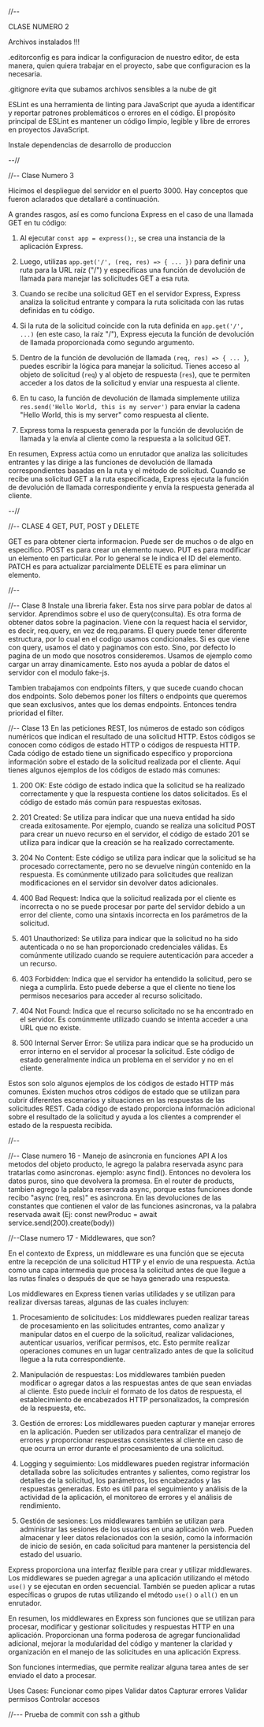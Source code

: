 //--

CLASE NUMERO 2

Archivos instalados !!!



.editorconfig es para indicar la configuracion de nuestro editor, de esta manera, quien quiera trabajar en el proyecto, sabe que configuracion es la necesaria.




.gitignore evita que subamos archivos sensibles a la nube de git


ESLint es una herramienta de linting para JavaScript que ayuda a identificar y reportar patrones problemáticos o errores en el código. El propósito principal de ESLint es mantener un código limpio, legible y libre de errores en proyectos JavaScript.


Instale dependencias de desarrollo de produccion


--// 





//--
  Clase Numero 3

  Hicimos el despliegue del servidor en el puerto 3000. Hay conceptos que fueron aclarados que detallaré a continuación.

A grandes rasgos, así es como funciona Express en el caso de una llamada GET en tu código:

1. Al ejecutar `const app = express();`, se crea una instancia de la aplicación Express.

2. Luego, utilizas `app.get('/', (req, res) => { ... })` para definir una ruta para la URL raíz ("/") y especificas una función de devolución de llamada para manejar las solicitudes GET a esa ruta.

3. Cuando se recibe una solicitud GET en el servidor Express, Express analiza la solicitud entrante y compara la ruta solicitada con las rutas definidas en tu código.

4. Si la ruta de la solicitud coincide con la ruta definida en `app.get('/', ...)` (en este caso, la raíz "/"), Express ejecuta la función de devolución de llamada proporcionada como segundo argumento.

5. Dentro de la función de devolución de llamada `(req, res) => { ... }`, puedes escribir la lógica para manejar la solicitud. Tienes acceso al objeto de solicitud (`req`) y al objeto de respuesta (`res`), que te permiten acceder a los datos de la solicitud y enviar una respuesta al cliente.

6. En tu caso, la función de devolución de llamada simplemente utiliza `res.send('Hello World, this is my server')` para enviar la cadena "Hello World, this is my server" como respuesta al cliente.

7. Express toma la respuesta generada por la función de devolución de llamada y la envía al cliente como la respuesta a la solicitud GET.

En resumen, Express actúa como un enrutador que analiza las solicitudes entrantes y las dirige a las funciones de devolución de llamada correspondientes basadas en la ruta y el método de solicitud. Cuando se recibe una solicitud GET a la ruta especificada, Express ejecuta la función de devolución de llamada correspondiente y envía la respuesta generada al cliente.
  
--//



//-- 
CLASE 4
  GET, PUT, POST y DELETE
  
  GET es para obtener cierta informacion. Puede ser de muchos o de algo en especifico.
  POST es para crear un elemento nuevo.
  PUT es para modificar un elemento en particular. Por lo general se le indica el ID del elemento.
  PATCH es para actualizar parcialmente
  DELETE es para eliminar un elemento.
  


//--


//-- Clase 8
Instale una libreria faker. Esta nos sirve para poblar de datos al servidor.
Aprendimos sobre el uso de query(consulta). Es otra forma de obtener datos sobre la paginacion. Viene con la request hacia el servidor, es decir, req.query, en vez de req.params. El query puede tener diferente estructura, por lo cual en el codigo usamos condicionales. Si es que viene con query, usamos el dato y paginamos con esto. Sino, por defecto lo pagina de un modo que nosotros consideremos.
Usamos de ejemplo como cargar un array dinamicamente. Esto nos ayuda a poblar de datos el servidor con el modulo fake-js.

Tambien trabajamos con endpoints filters, y que sucede cuando chocan dos endpoints. Solo debemos poner los filters o endpoints que queremos que sean exclusivos, antes que los demas endpoints. Entonces tendra prioridad el filter.


//-- Clase 13
  En las peticiones REST, los números de estado son códigos numéricos que indican el resultado de una solicitud HTTP. Estos códigos se conocen como códigos de estado HTTP o códigos de respuesta HTTP. Cada código de estado tiene un significado específico y proporciona información sobre el estado de la solicitud realizada por el cliente. Aquí tienes algunos ejemplos de los códigos de estado más comunes:

1. 200 OK: Este código de estado indica que la solicitud se ha realizado correctamente y que la respuesta contiene los datos solicitados. Es el código de estado más común para respuestas exitosas.

2. 201 Created: Se utiliza para indicar que una nueva entidad ha sido creada exitosamente. Por ejemplo, cuando se realiza una solicitud POST para crear un nuevo recurso en el servidor, el código de estado 201 se utiliza para indicar que la creación se ha realizado correctamente.

3. 204 No Content: Este código se utiliza para indicar que la solicitud se ha procesado correctamente, pero no se devuelve ningún contenido en la respuesta. Es comúnmente utilizado para solicitudes que realizan modificaciones en el servidor sin devolver datos adicionales.

4. 400 Bad Request: Indica que la solicitud realizada por el cliente es incorrecta o no se puede procesar por parte del servidor debido a un error del cliente, como una sintaxis incorrecta en los parámetros de la solicitud.

5. 401 Unauthorized: Se utiliza para indicar que la solicitud no ha sido autenticada o no se han proporcionado credenciales válidas. Es comúnmente utilizado cuando se requiere autenticación para acceder a un recurso.

6. 403 Forbidden: Indica que el servidor ha entendido la solicitud, pero se niega a cumplirla. Esto puede deberse a que el cliente no tiene los permisos necesarios para acceder al recurso solicitado.

7. 404 Not Found: Indica que el recurso solicitado no se ha encontrado en el servidor. Es comúnmente utilizado cuando se intenta acceder a una URL que no existe.

8. 500 Internal Server Error: Se utiliza para indicar que se ha producido un error interno en el servidor al procesar la solicitud. Este código de estado generalmente indica un problema en el servidor y no en el cliente.

Estos son solo algunos ejemplos de los códigos de estado HTTP más comunes. Existen muchos otros códigos de estado que se utilizan para cubrir diferentes escenarios y situaciones en las respuestas de las solicitudes REST. Cada código de estado proporciona información adicional sobre el resultado de la solicitud y ayuda a los clientes a comprender el estado de la respuesta recibida.

//--





//--
Clase numero 16 - Manejo de asincronia en funciones API
A los metodos del objeto producto, le agrego la palabra reservada async para tratarlas como asincronas.
ejemplo: async find(). Entonces no devolera los datos puros, sino que devolvera la promesa. 
En el router de products, tambien agrego la palabra reservada async, porque estas funciones donde recibo "async (req, res)" es asincrona. En las devoluciones de las constantes que contienen el valor de las funciones asincronas, va la palabra reservada await (Ej: const newProduc = await service.send(200).create(body))



//--Clase numero 17 - Middlewares, que son?

En el contexto de Express, un middleware es una función que se ejecuta entre la recepción de una solicitud HTTP y el envío de una respuesta. Actúa como una capa intermedia que procesa la solicitud antes de que llegue a las rutas finales o después de que se haya generado una respuesta.

Los middlewares en Express tienen varias utilidades y se utilizan para realizar diversas tareas, algunas de las cuales incluyen:

1. Procesamiento de solicitudes: Los middlewares pueden realizar tareas de procesamiento en las solicitudes entrantes, como analizar y manipular datos en el cuerpo de la solicitud, realizar validaciones, autenticar usuarios, verificar permisos, etc. Esto permite realizar operaciones comunes en un lugar centralizado antes de que la solicitud llegue a la ruta correspondiente.

2. Manipulación de respuestas: Los middlewares también pueden modificar o agregar datos a las respuestas antes de que sean enviadas al cliente. Esto puede incluir el formato de los datos de respuesta, el establecimiento de encabezados HTTP personalizados, la compresión de la respuesta, etc.

3. Gestión de errores: Los middlewares pueden capturar y manejar errores en la aplicación. Pueden ser utilizados para centralizar el manejo de errores y proporcionar respuestas consistentes al cliente en caso de que ocurra un error durante el procesamiento de una solicitud.

4. Logging y seguimiento: Los middlewares pueden registrar información detallada sobre las solicitudes entrantes y salientes, como registrar los detalles de la solicitud, los parámetros, los encabezados y las respuestas generadas. Esto es útil para el seguimiento y análisis de la actividad de la aplicación, el monitoreo de errores y el análisis de rendimiento.

5. Gestión de sesiones: Los middlewares también se utilizan para administrar las sesiones de los usuarios en una aplicación web. Pueden almacenar y leer datos relacionados con la sesión, como la información de inicio de sesión, en cada solicitud para mantener la persistencia del estado del usuario.

Express proporciona una interfaz flexible para crear y utilizar middlewares. Los middlewares se pueden agregar a una aplicación utilizando el método `use()` y se ejecutan en orden secuencial. También se pueden aplicar a rutas específicas o grupos de rutas utilizando el método `use()` o `all()` en un enrutador.

En resumen, los middlewares en Express son funciones que se utilizan para procesar, modificar y gestionar solicitudes y respuestas HTTP en una aplicación. Proporcionan una forma poderosa de agregar funcionalidad adicional, mejorar la modularidad del código y mantener la claridad y organización en el manejo de las solicitudes en una aplicación Express.





Son funciones intermedias, que permite realizar alguna tarea antes de ser enviado el dato a procesar.

Uses Cases: 
  Funcionar como pipes
  Validar datos
  Capturar errores
  Validar permisos
  Controlar accesos





  //--- Prueba de commit con ssh a github
